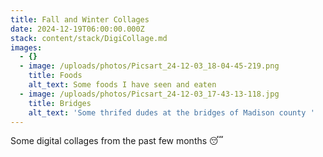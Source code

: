 ```yaml
---
title: Fall and Winter Collages
date: 2024-12-19T06:00:00.000Z
stack: content/stack/DigiCollage.md
images:
  - {}
  - image: /uploads/photos/Picsart_24-12-03_18-04-45-219.png
    title: Foods
    alt_text: Some foods I have seen and eaten
  - image: /uploads/photos/Picsart_24-12-03_17-43-13-118.jpg
    title: Bridges
    alt_text: 'Some thrifed dudes at the bridges of Madison county '
---
```


Some digital collages from the past few months 😴
